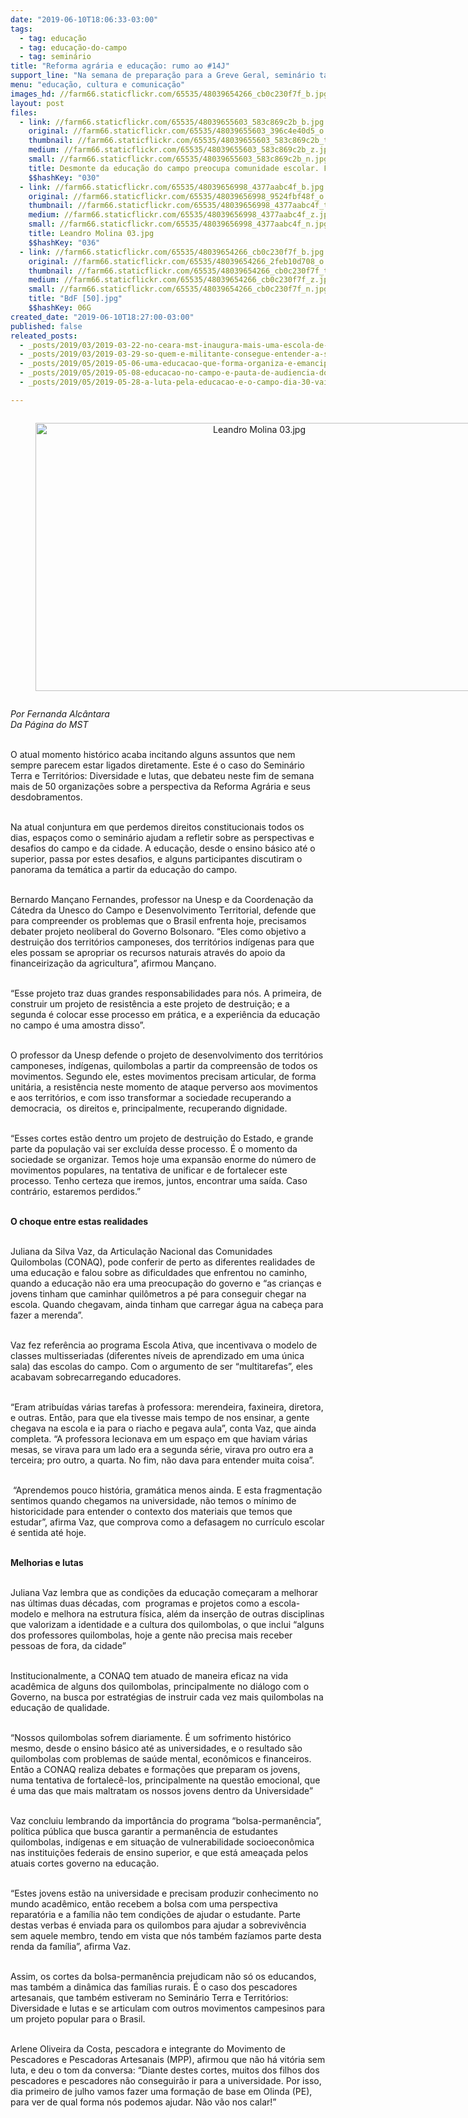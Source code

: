 ```yaml
---
date: "2019-06-10T18:06:33-03:00"
tags:
  - tag: educação
  - tag: educação-do-campo
  - tag: seminário
title: "Reforma agrária e educação: rumo ao #14J"
support_line: "Na semana de preparação para a Greve Geral, seminário também discutiu perspectivas sobre educação no país"
menu: "educação, cultura e comunicação"
images_hd: //farm66.staticflickr.com/65535/48039654266_cb0c230f7f_b.jpg
layout: post
files:
  - link: //farm66.staticflickr.com/65535/48039655603_583c869c2b_b.jpg
    original: //farm66.staticflickr.com/65535/48039655603_396c4e40d5_o.jpg
    thumbnail: //farm66.staticflickr.com/65535/48039655603_583c869c2b_t.jpg
    medium: //farm66.staticflickr.com/65535/48039655603_583c869c2b_z.jpg
    small: //farm66.staticflickr.com/65535/48039655603_583c869c2b_n.jpg
    title: Desmonte da educação do campo preocupa comunidade escolar. Foto- Leandro Molina.jpg
    $$hashKey: "030"
  - link: //farm66.staticflickr.com/65535/48039656998_4377aabc4f_b.jpg
    original: //farm66.staticflickr.com/65535/48039656998_9524fbf48f_o.jpg
    thumbnail: //farm66.staticflickr.com/65535/48039656998_4377aabc4f_t.jpg
    medium: //farm66.staticflickr.com/65535/48039656998_4377aabc4f_z.jpg
    small: //farm66.staticflickr.com/65535/48039656998_4377aabc4f_n.jpg
    title: Leandro Molina 03.jpg
    $$hashKey: "036"
  - link: //farm66.staticflickr.com/65535/48039654266_cb0c230f7f_b.jpg
    original: //farm66.staticflickr.com/65535/48039654266_2feb10d708_o.jpg
    thumbnail: //farm66.staticflickr.com/65535/48039654266_cb0c230f7f_t.jpg
    medium: //farm66.staticflickr.com/65535/48039654266_cb0c230f7f_z.jpg
    small: //farm66.staticflickr.com/65535/48039654266_cb0c230f7f_n.jpg
    title: "BdF [50].jpg"
    $$hashKey: 06G
created_date: "2019-06-10T18:27:00-03:00"
published: false
releated_posts:
  - _posts/2019/03/2019-03-22-no-ceara-mst-inaugura-mais-uma-escola-de-ensino-medio-do-campo.md
  - _posts/2019/03/2019-03-29-so-quem-e-militante-consegue-entender-a-solidariedade-entre-os-povos.md
  - _posts/2019/05/2019-05-06-uma-educacao-que-forma-organiza-e-emancipa.md
  - _posts/2019/05/2019-05-08-educacao-no-campo-e-pauta-de-audiencia-do-mst-com-governo-gaucho.md
  - _posts/2019/05/2019-05-28-a-luta-pela-educacao-e-o-campo-dia-30-vai-ser-maior.md

---
```

<div style="text-align:center">
<figure class="image" style="display:inline-block"><img alt="Leandro Molina 03.jpg" height="429" src="//farm66.staticflickr.com/65535/48039656998_4377aabc4f_b.jpg" width="700" />
<figcaption></figcaption>
</figure>
</div>

<p><em>Por Fernanda Alc&acirc;ntara<br />
Da P&aacute;gina do MST</em></p>

<p><br />
O atual momento hist&oacute;rico acaba incitando alguns assuntos que nem sempre parecem estar ligados diretamente. Este &eacute; o caso do Semin&aacute;rio Terra e Territ&oacute;rios: Diversidade e lutas, que debateu neste fim de semana mais de 50 organiza&ccedil;&otilde;es sobre a perspectiva da Reforma Agr&aacute;ria e seus desdobramentos.<br />
&nbsp;</p>

<p>Na atual conjuntura em que perdemos direitos constitucionais todos os dias, espa&ccedil;os como o semin&aacute;rio ajudam a refletir sobre as perspectivas e desafios do campo e da cidade. A educa&ccedil;&atilde;o, desde o ensino b&aacute;sico at&eacute; o superior, passa por estes desafios, e alguns participantes discutiram o panorama da tem&aacute;tica a partir da educa&ccedil;&atilde;o do campo.<br />
&nbsp;</p>

<p>Bernardo Man&ccedil;ano Fernandes, professor na Unesp e da Coordena&ccedil;&atilde;o da C&aacute;tedra da Unesco do Campo e Desenvolvimento Territorial, defende que para compreender os problemas que o Brasil enfrenta hoje, precisamos debater projeto neoliberal do Governo Bolsonaro. &ldquo;Eles como objetivo a destrui&ccedil;&atilde;o dos territ&oacute;rios camponeses, dos territ&oacute;rios ind&iacute;genas para que eles possam se apropriar os recursos naturais atrav&eacute;s do apoio da financeiriza&ccedil;&atilde;o da agricultura&rdquo;, afirmou Man&ccedil;ano.<br />
&nbsp;</p>

<p>&ldquo;Esse projeto traz duas grandes responsabilidades para n&oacute;s. A primeira, de construir um projeto de resist&ecirc;ncia a este projeto de destrui&ccedil;&atilde;o; e a segunda &eacute; colocar esse processo em pr&aacute;tica, e a experi&ecirc;ncia da educa&ccedil;&atilde;o no campo &eacute; uma amostra disso&rdquo;.<br />
&nbsp;</p>

<p>O professor da Unesp defende o projeto de desenvolvimento dos territ&oacute;rios camponeses, ind&iacute;genas, quilombolas a partir da compreens&atilde;o de todos os movimentos. Segundo ele, estes movimentos precisam articular, de forma unit&aacute;ria, a resist&ecirc;ncia neste momento de ataque perverso aos movimentos e aos territ&oacute;rios, e com isso transformar a sociedade recuperando a democracia,&nbsp; os direitos e, principalmente, recuperando dignidade.<br />
&nbsp;</p>

<p>&ldquo;Esses cortes est&atilde;o dentro um projeto de destrui&ccedil;&atilde;o do Estado, e grande parte da popula&ccedil;&atilde;o vai ser exclu&iacute;da desse processo. &Eacute; o momento da sociedade se organizar. Temos hoje uma expans&atilde;o enorme do n&uacute;mero de movimentos populares, na tentativa de unificar e de fortalecer este processo. Tenho certeza que iremos, juntos, encontrar uma sa&iacute;da. Caso contr&aacute;rio, estaremos perdidos.&rdquo;<br />
&nbsp;</p>

<p><strong>O choque entre estas realidades&nbsp;</strong><br />
&nbsp;</p>

<p>Juliana da Silva Vaz, da Articula&ccedil;&atilde;o Nacional das Comunidades Quilombolas (CONAQ), pode conferir de perto as diferentes realidades de uma educa&ccedil;&atilde;o e falou sobre as dificuldades que enfrentou no caminho, quando a educa&ccedil;&atilde;o n&atilde;o era uma preocupa&ccedil;&atilde;o do governo e &ldquo;as crian&ccedil;as e jovens tinham que caminhar quil&ocirc;metros a p&eacute; para conseguir chegar na escola. Quando chegavam, ainda tinham que carregar &aacute;gua na cabe&ccedil;a para fazer a merenda&rdquo;.<br />
&nbsp;</p>

<p>Vaz fez refer&ecirc;ncia ao programa Escola Ativa, que incentivava o modelo de classes multisseriadas (diferentes n&iacute;veis de aprendizado em uma &uacute;nica sala) das escolas do campo. Com o argumento de ser &ldquo;multitarefas&rdquo;, eles acabavam sobrecarregando educadores.<br />
&nbsp;</p>

<p>&ldquo;Eram atribu&iacute;das v&aacute;rias tarefas &agrave; professora: merendeira, faxineira, diretora, e outras. Ent&atilde;o, para que ela tivesse mais tempo de nos ensinar, a gente chegava na escola e ia para o riacho e pegava aula&rdquo;, conta Vaz, que ainda completa. &ldquo;A professora lecionava em um espa&ccedil;o em que haviam v&aacute;rias mesas, se virava para um lado era a segunda s&eacute;rie, virava pro outro era a terceira; pro outro, a quarta. No fim, n&atilde;o dava para entender muita coisa&rdquo;.<br />
&nbsp;</p>

<p>&nbsp;&ldquo;Aprendemos pouco hist&oacute;ria, gram&aacute;tica menos ainda. E esta fragmenta&ccedil;&atilde;o sentimos quando chegamos na universidade, n&atilde;o temos o m&iacute;nimo de historicidade para entender o contexto dos materiais que temos que estudar&rdquo;, afirma Vaz, que comprova como a defasagem no curr&iacute;culo escolar &eacute; sentida at&eacute; hoje.<br />
&nbsp;</p>

<p><strong>Melhorias e lutas</strong><br />
&nbsp;</p>

<p>Juliana Vaz lembra que as condi&ccedil;&otilde;es da educa&ccedil;&atilde;o come&ccedil;aram a melhorar nas &uacute;ltimas duas d&eacute;cadas, com&nbsp; programas e projetos como a escola-modelo e melhora na estrutura f&iacute;sica, al&eacute;m da inser&ccedil;&atilde;o de outras disciplinas que valorizam a identidade e a cultura dos quilombolas, o que inclui &ldquo;alguns dos professores quilombolas, hoje a gente n&atilde;o precisa mais receber pessoas de fora, da cidade&rdquo;<br />
&nbsp;</p>

<p>Institucionalmente, a CONAQ tem atuado de maneira eficaz na vida acad&ecirc;mica de alguns dos quilombolas, principalmente no di&aacute;logo com o Governo, na busca por estrat&eacute;gias de instruir cada vez mais quilombolas na educa&ccedil;&atilde;o de qualidade.&nbsp;<br />
&nbsp;</p>

<p>&ldquo;Nossos quilombolas sofrem diariamente. &Eacute; um sofrimento hist&oacute;rico mesmo, desde o ensino b&aacute;sico at&eacute; as universidades, e o resultado s&atilde;o quilombolas com problemas de sa&uacute;de mental, econ&ocirc;micos e financeiros. Ent&atilde;o a CONAQ realiza debates e forma&ccedil;&otilde;es que preparam os jovens, numa tentativa de fortalec&ecirc;-los, principalmente na quest&atilde;o emocional, que &eacute; uma das que mais maltratam os nossos jovens dentro da Universidade&rdquo;<br />
&nbsp;</p>

<p>Vaz concluiu lembrando da import&acirc;ncia do programa &ldquo;bolsa-perman&ecirc;ncia&rdquo;, pol&iacute;tica p&uacute;blica que busca garantir a perman&ecirc;ncia de estudantes quilombolas, ind&iacute;genas e em situa&ccedil;&atilde;o de vulnerabilidade socioecon&ocirc;mica nas institui&ccedil;&otilde;es federais de ensino superior, e que est&aacute; amea&ccedil;ada pelos atuais cortes governo na educa&ccedil;&atilde;o.&nbsp;<br />
&nbsp;</p>

<p>&ldquo;Estes jovens est&atilde;o na universidade e precisam produzir conhecimento no mundo acad&ecirc;mico, ent&atilde;o recebem a bolsa com uma perspectiva reparat&oacute;ria e a fam&iacute;lia n&atilde;o tem condi&ccedil;&otilde;es de ajudar o estudante. Parte destas verbas &eacute; enviada para os quilombos para ajudar a sobreviv&ecirc;ncia sem aquele membro, tendo em vista que n&oacute;s tamb&eacute;m faz&iacute;amos parte desta renda da fam&iacute;lia&rdquo;, afirma Vaz.&nbsp;<br />
&nbsp;</p>

<p>Assim, os cortes da bolsa-perman&ecirc;ncia prejudicam n&atilde;o s&oacute; os educandos, mas tamb&eacute;m a din&acirc;mica das fam&iacute;lias rurais. &Eacute; o caso dos pescadores artesanais, que tamb&eacute;m estiveram no Semin&aacute;rio Terra e Territ&oacute;rios: Diversidade e lutas e se articulam com outros movimentos campesinos para um projeto popular para o Brasil.<br />
&nbsp;</p>

<p>Arlene Oliveira da Costa, pescadora e integrante do Movimento de Pescadores e Pescadoras Artesanais (MPP), afirmou que n&atilde;o h&aacute; vit&oacute;ria sem luta, e deu o tom da conversa: &ldquo;Diante destes cortes, muitos dos filhos dos pescadores e pescadores n&atilde;o conseguir&atilde;o ir para a universidade. Por isso, dia primeiro de julho vamos fazer uma forma&ccedil;&atilde;o de base em Olinda (PE), para ver de qual forma n&oacute;s podemos ajudar. N&atilde;o v&atilde;o nos calar!&rdquo;</p>
